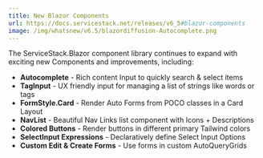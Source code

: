 ```yaml
---
title: New Blazor Components
url: https://docs.servicestack.net/releases/v6_5#blazor-components
image: /img/whatsnew/v6.5/blazordiffusion-Autocomplete.png
---
```


The ServiceStack.Blazor component library continues to expand with exciting new Components and improvements, including:

- **Autocomplete** - Rich content Input to quickly search & select items
- **TagInput** - UX friendly input for managing a list of strings like words or tags
- **FormStyle.Card** - Render Auto Forms from POCO classes in a Card Layout
- **NavList** - Beautiful Nav Links list component with Icons + Descriptions
- **Colored Buttons** - Render buttons in different primary Tailwind colors
- **SelectInput Expressions** - Declaratively define Select Input Options
- **Custom Edit & Create Forms** - Use forms in custom AutoQueryGrids
